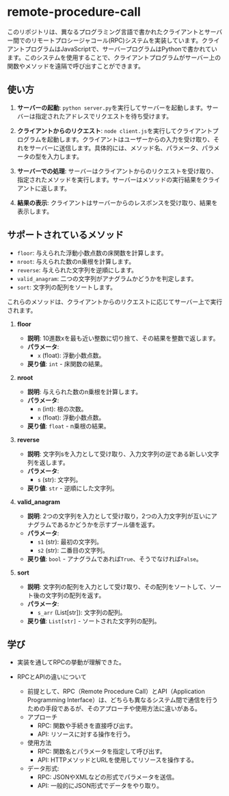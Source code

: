 # remote-procedure-call

このリポジトリは、異なるプログラミング言語で書かれたクライアントとサーバー間でのリモートプロシージャコール(RPC)システムを実装しています。クライアントプログラムはJavaScriptで、サーバープログラムはPythonで書かれています。このシステムを使用することで、クライアントプログラムがサーバー上の関数やメソッドを遠隔で呼び出すことができます。

## 使い方

1. **サーバーの起動**: `python server.py`を実行してサーバーを起動します。サーバーは指定されたアドレスでリクエストを待ち受けます。

2. **クライアントからのリクエスト**: `node client.js`を実行してクライアントプログラムを起動します。クライアントはユーザーからの入力を受け取り、それをサーバーに送信します。具体的には、メソッド名、パラメータ、パラメータの型を入力します。

3. **サーバーでの処理**: サーバーはクライアントからのリクエストを受け取り、指定されたメソッドを実行します。サーバーはメソッドの実行結果をクライアントに返します。

4. **結果の表示**: クライアントはサーバーからのレスポンスを受け取り、結果を表示します。

## サポートされているメソッド

- `floor`: 与えられた浮動小数点数の床関数を計算します。
- `nroot`: 与えられた数のn乗根を計算します。
- `reverse`: 与えられた文字列を逆順にします。
- `valid_anagram`: 二つの文字列がアナグラムかどうかを判定します。
- `sort`: 文字列の配列をソートします。

これらのメソッドは、クライアントからのリクエストに応じてサーバー上で実行されます。

1. **floor**
    - **説明**: 10進数xを最も近い整数に切り捨て、その結果を整数で返します。
    - **パラメータ**:
        - `x` (float): 浮動小数点数。
    - **戻り値**: `int` - 床関数の結果。

2. **nroot**
    - **説明**: 与えられた数のn乗根を計算します。
    - **パラメータ**:
        - `n` (int): 根の次数。
        - `x` (float): 浮動小数点数。
    - **戻り値**: `float` - n乗根の結果。

3. **reverse**
    - **説明**: 文字列sを入力として受け取り、入力文字列の逆である新しい文字列を返します。
    - **パラメータ**:
        - `s` (str): 文字列。
    - **戻り値**: `str` - 逆順にした文字列。

4. **valid_anagram**
    - **説明**: 2つの文字列を入力として受け取り，2つの入力文字列が互いにアナグラムであるかどうかを示すブール値を返す。
    - **パラメータ**:
        - `s1` (str): 最初の文字列。
        - `s2` (str): 二番目の文字列。
    - **戻り値**: `bool` - アナグラムであれば`True`、そうでなければ`False`。

5. **sort**
    - **説明**: 文字列の配列を入力として受け取り、その配列をソートして、ソート後の文字列の配列を返す。
    - **パラメータ**:
        - `s_arr` (List[str]): 文字列の配列。
    - **戻り値**: `List[str]` - ソートされた文字列の配列。

## 学び

- 実装を通してRPCの挙動が理解できた。

- RPCとAPIの違いについて
    - 前提として、RPC（Remote Procedure Call）とAPI（Application Programming Interface）は、どちらも異なるシステム間で通信を行うための手段であるが、そのアプローチや使用方法に違いがある。
    - アプローチ
        - RPC: 関数や手続きを直接呼び出す。
        - API: リソースに対する操作を行う。
    - 使用方法
        - RPC: 関数名とパラメータを指定して呼び出す。
        - API: HTTPメソッドとURLを使用してリソースを操作する。
    - データ形式:
        - RPC: JSONやXMLなどの形式でパラメータを送信。
        - API: 一般的にJSON形式でデータをやり取り。

